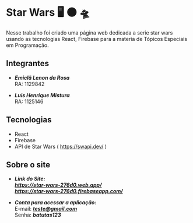 # Star Wars :desktop_computer: :new_moon: :flying_saucer:
Nesse trabalho foi criado uma página web dedicada a serie star wars usando as tecnologias React, Firebase para a materia de Tópicos Especiais em Programação.

## Integrantes
- ***Emiclã Lenon da Rosa***  
RA: 1129842
  
- ***Luis Henrique Mistura***  
RA: 1125146

## Tecnologias
- React
- Firebase
- API de Star Wars ( https://swapi.dev/ )

## Sobre o site
- ***Link do Site:***   
***https://star-wars-276d0.web.app/***  
***https://star-wars-276d0.firebaseapp.com/***
  
- ***Conta para acessar a aplicação:***  
E-mail: ***teste@gmail.com***  
Senha: ***batutas123***
